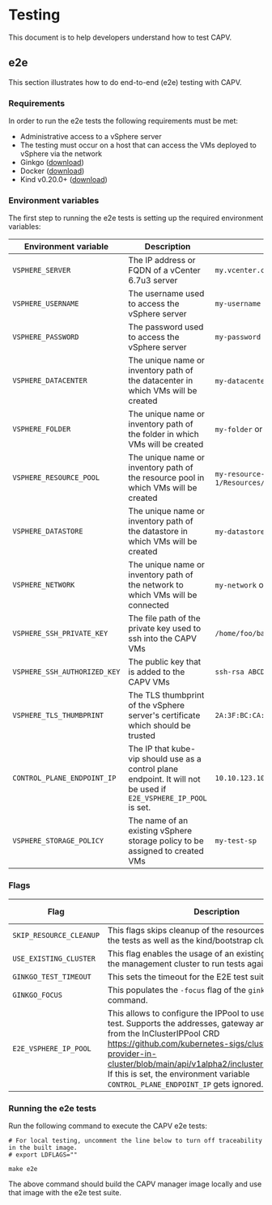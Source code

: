 # Testing

This document is to help developers understand how to test CAPV.

## e2e

This section illustrates how to do end-to-end (e2e) testing with CAPV.

### Requirements

In order to run the e2e tests the following requirements must be met:

* Administrative access to a vSphere server
* The testing must occur on a host that can access the VMs deployed to vSphere via the network
* Ginkgo ([download](https://onsi.github.io/ginkgo/#getting-ginkgo))
* Docker ([download](https://www.docker.com/get-started))
* Kind v0.20.0+ ([download](https://kind.sigs.k8s.io))

### Environment variables

The first step to running the e2e tests is setting up the required environment variables:

| Environment variable         | Description                                                                                                       | Example                                                                          |
|------------------------------|-------------------------------------------------------------------------------------------------------------------|----------------------------------------------------------------------------------|
| `VSPHERE_SERVER`             | The IP address or FQDN of a vCenter 6.7u3 server                                                                  | `my.vcenter.com`                                                                 |
| `VSPHERE_USERNAME`           | The username used to access the vSphere server                                                                    | `my-username`                                                                    |
| `VSPHERE_PASSWORD`           | The password used to access the vSphere server                                                                    | `my-password`                                                                    |
| `VSPHERE_DATACENTER`         | The unique name or inventory path of the datacenter in which VMs will be created                                  | `my-datacenter` or `/my-datacenter`                                              |
| `VSPHERE_FOLDER`             | The unique name or inventory path of the folder in which VMs will be created                                      | `my-folder` or `/my-datacenter/vm/my-folder`                                     |
| `VSPHERE_RESOURCE_POOL`      | The unique name or inventory path of the resource pool in which VMs will be created                               | `my-resource-pool` or `/my-datacenter/host/Cluster-1/Resources/my-resource-pool` |
| `VSPHERE_DATASTORE`          | The unique name or inventory path of the datastore in which VMs will be created                                   | `my-datastore` or `/my-datacenter/datstore/my-datastore`                         |
| `VSPHERE_NETWORK`            | The unique name or inventory path of the network to which VMs will be connected                                   | `my-network` or `/my-datacenter/network/my-network`                              |
| `VSPHERE_SSH_PRIVATE_KEY`    | The file path of the private key used to ssh into the CAPV VMs                                                    | `/home/foo/bar-ssh.key`                                                          |
| `VSPHERE_SSH_AUTHORIZED_KEY` | The public key that is added to the CAPV VMs                                                                      | `ssh-rsa ABCDEF...XYZ=`                                                          |
| `VSPHERE_TLS_THUMBPRINT`     | The TLS thumbprint of the vSphere server's certificate which should be trusted                                    | `2A:3F:BC:CA:C0:96:35:D4:B7:A2:AA:3C:C1:33:D9:D7:BE:EC:31:55`                    |
| `CONTROL_PLANE_ENDPOINT_IP`  | The IP that kube-vip should use as a control plane endpoint. It will not be used if `E2E_VSPHERE_IP_POOL` is set. | `10.10.123.100`                                                                  |
| `VSPHERE_STORAGE_POLICY`     | The name of an existing vSphere storage policy to be assigned to created VMs                                      | `my-test-sp`                                                                     |

### Flags

| Flag                    | Description                                                                                                                                                                                                                                                                                                                                             | Default Value |
|-------------------------|---------------------------------------------------------------------------------------------------------------------------------------------------------------------------------------------------------------------------------------------------------------------------------------------------------------------------------------------------------|---------------|
| `SKIP_RESOURCE_CLEANUP` | This flags skips cleanup of the resources created during the tests as well as the kind/bootstrap cluster                                                                                                                                                                                                                                                | `false`       |
| `USE_EXISTING_CLUSTER`  | This flag enables the usage of an existing K8S cluster as the management cluster to run tests against.                                                                                                                                                                                                                                                  | `false`       |
| `GINKGO_TEST_TIMEOUT`   | This sets the timeout for the E2E test suite.                                                                                                                                                                                                                                                                                                           | `2h`          |
| `GINKGO_FOCUS`          | This populates the `-focus` flag of the `ginkgo` run command.                                                                                                                                                                                                                                                                                           | `""`          |
| `E2E_VSPHERE_IP_POOL`   | This allows to configure the IPPool to use for the e2e test. Supports the addresses, gateway and prefix fields from the InClusterIPPool CRD https://github.com/kubernetes-sigs/cluster-api-ipam-provider-in-cluster/blob/main/api/v1alpha2/inclusterippool_types.go. If this is set, the environment variable `CONTROL_PLANE_ENDPOINT_IP` gets ignored. | `""`          |

### Running the e2e tests

Run the following command to execute the CAPV e2e tests:

```shell
# For local testing, uncomment the line below to turn off traceability in the built image.
# export LDFLAGS="" 

make e2e
```

The above command should build the CAPV manager image locally and use that image with the e2e test suite.
